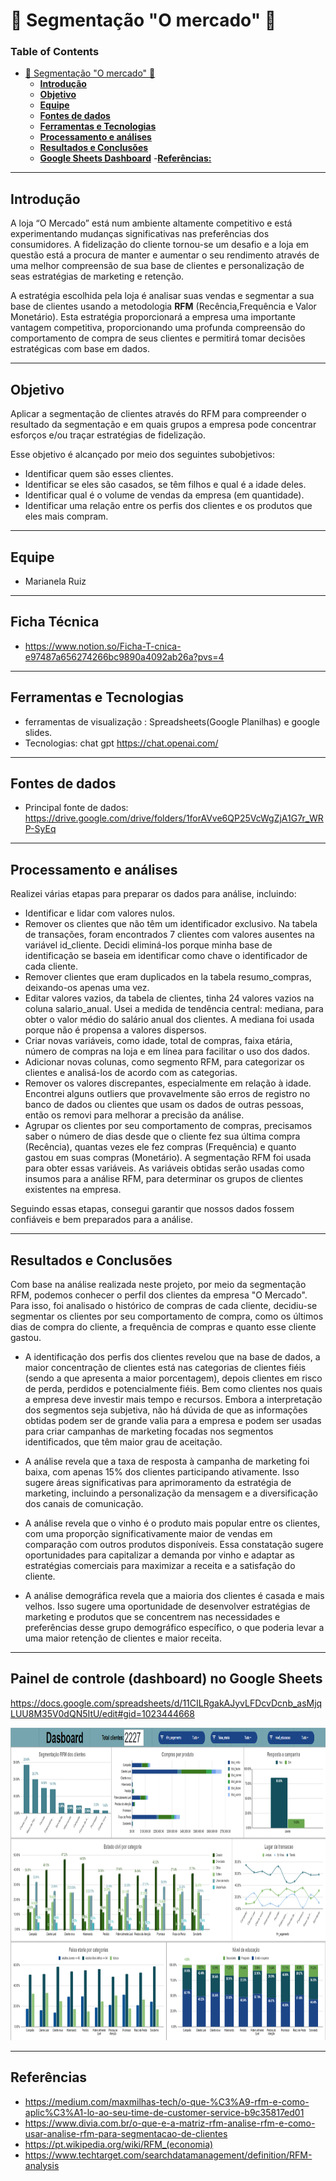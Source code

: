 
# 🥑 Segmentação "O mercado" 🥑

### **Table of Contents**
- [🥑 Segmentação "O mercado" 🥑](#-segmentacao-mercado)    
  - [**Introdução**](#introdução)
  - [**Objetivo**](#objetivo)
  - [**Equipe**](#equipe)
  - [**Fontes de dados**](#fonte-de-dados)
  - [**Ferramentas e Tecnologias**](#ferramentas-e-tecnologias)
  - [**Processamento e análises**](#rocessamento-e-análises)
  - [**Resultados e Conclusões**](#Resultados-e-Conclusões) 
  - [**Google Sheets Dashboard**](#google-sheets-dashboard)
  -[**Referências:**](#referências)
   

---

## **Introdução**

A loja “O Mercado” está num ambiente altamente competitivo e está experimentando mudanças significativas nas preferências dos consumidores. A fidelização do cliente tornou-se um desafio e a loja em questão está a procura de manter e aumentar o seu rendimento através de uma melhor compreensão de sua base de clientes e personalização de seas estratégias de marketing e retenção.

A estratégia escolhida pela loja é analisar suas vendas e segmentar a sua base de clientes usando a metodologia **RFM** (Recência,Frequência e Valor Monetário). Esta estratégia proporcionará a empresa uma importante vantagem competitiva, proporcionando uma profunda compreensão do comportamento de compra de seus clientes e permitirá tomar decisões estratégicas com base em dados.

---


## **Objetivo**

Aplicar a segmentação de clientes através do RFM para compreender o resultado da segmentação e em quais grupos a empresa pode concentrar esforços e/ou traçar estratégias de fidelização.

Esse objetivo é alcançado por meio dos seguintes subobjetivos:

- Identificar quem são esses clientes.
- Identificar se eles são casados, se têm filhos e qual é a idade deles.
- Identificar qual é o volume de vendas da empresa (em quantidade).
- Identificar uma relação entre os perfis dos clientes e os produtos que eles mais compram.


---

## **Equipe**

 - Marianela Ruiz
---


## **Ficha Técnica**

 - https://www.notion.so/Ficha-T-cnica-e97487a656274266bc9890a4092ab26a?pvs=4
---

## **Ferramentas e Tecnologias** 
- ferramentas de visualização : Spreadsheets(Google Planilhas) e google slides.
- Tecnologias: chat gpt https://chat.openai.com/
---

## **Fontes de dados**
- Principal fonte de dados: https://drive.google.com/drive/folders/1forAVve6QP25VcWgZjA1G7r_WRP-SyEq

---

## **Processamento e análises**
Realizei várias etapas para preparar os dados para análise, incluindo:

- Identificar e lidar com valores nulos. 
- Remover os clientes que não têm um identificador exclusivo. Na tabela de transações, foram encontrados 7 clientes com valores ausentes na variável id_cliente. Decidi eliminá-los porque minha base de identificação se baseia em identificar como chave o identificador de cada cliente.
- Remover clientes que eram duplicados en la tabela resumo_compras, deixando-os apenas uma vez.
- Editar valores vazios, da tabela de clientes, tinha 24 valores vazios na coluna salario_anual. Usei a medida de tendência central: mediana, para obter o valor médio do salário anual dos clientes. A mediana foi usada porque não é propensa a valores dispersos.
- Criar novas variáveis, como idade, total de compras, faixa etária, número de compras na loja e em línea para facilitar o uso dos dados.
- Adicionar novas colunas, como segmento RFM, para categorizar os clientes e analisá-los de acordo com as categorias.
 - Remover os valores discrepantes, especialmente em relação à idade. Encontrei alguns outliers que provavelmente são erros de registro no banco de dados ou clientes que usam os dados de outras pessoas, então os removi para melhorar a precisão da análise.
- Agrupar os clientes por seu comportamento de compras, precisamos saber o número de dias desde que o cliente fez sua última compra (Recência), quantas vezes ele fez compras (Frequência) e quanto gastou em suas compras (Monetário). A segmentação RFM foi usada para obter essas variáveis. As variáveis obtidas serão usadas como insumos para a análise RFM, para determinar os grupos de clientes existentes na empresa.


Seguindo essas etapas, consegui garantir que nossos dados fossem confiáveis e bem preparados para a análise.

---

## **Resultados e Conclusões**
 
Com base na análise realizada neste projeto, por meio da segmentação RFM, podemos conhecer o perfil dos clientes da empresa "O Mercado". Para isso, foi analisado o histórico de compras de cada cliente, decidiu-se segmentar os clientes por seu comportamento de compra, como os últimos dias de compra do cliente, a frequência de compras e quanto esse cliente gastou.

- A identificação dos perfis dos clientes revelou que na base de dados, a maior concentração de clientes está nas categorias de clientes fiéis (sendo a que apresenta a maior porcentagem), depois clientes em risco de perda, perdidos e potencialmente fiéis. Bem como clientes nos quais a empresa deve investir mais tempo e recursos. Embora a interpretação dos segmentos seja subjetiva, não há dúvida de que as informações obtidas podem ser de grande valia para a empresa e podem ser usadas para criar campanhas de marketing focadas nos segmentos identificados, que têm maior grau de aceitação.


- A análise revela que a taxa de resposta à campanha de marketing foi baixa, com apenas 15% dos clientes participando ativamente. Isso sugere áreas significativas para aprimoramento da estratégia de marketing, incluindo a personalização da mensagem e a diversificação dos canais de comunicação.
  
- A análise revela que o vinho é o produto mais popular entre os clientes, com uma proporção significativamente maior de vendas em comparação com outros produtos disponíveis. Essa constatação sugere oportunidades para capitalizar a demanda por vinho e adaptar as estratégias comerciais para maximizar a receita e a satisfação do cliente.

- A análise demográfica revela que a maioria dos clientes é casada e mais velhos. Isso sugere uma oportunidade de desenvolver estratégias de marketing e produtos que se concentrem nas necessidades e preferências desse grupo demográfico específico, o que poderia levar a uma maior retenção de clientes e maior receita.

---

## **Painel de controle (dashboard) no Google Sheets**

https://docs.google.com/spreadsheets/d/11CILRgakAJyvLFDcvDcnb_asMjqLUU8M35V0dQN5ItU/edit#gid=1023444668

<img src="img/img-dashboard.png" alt="Alt text" width="800" height="500">

---

## **Referências**
- https://medium.com/maxmilhas-tech/o-que-%C3%A9-rfm-e-como-aplic%C3%A1-lo-ao-seu-time-de-customer-service-b9c35817ed01
- https://www.divia.com.br/o-que-e-a-matriz-rfm-analise-rfm-e-como-usar-analise-rfm-para-segmentacao-de-clientes
- https://pt.wikipedia.org/wiki/RFM_(economia)
- https://www.techtarget.com/searchdatamanagement/definition/RFM-analysis